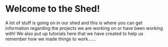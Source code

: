 # Welcome to the Shed!
A lot of stuff is going on in our shed and this is where you can get information regarding the projects we are working on or have been working with! We also put up tutorials here that we have created to help us remember how we made things to work......
